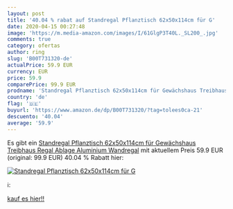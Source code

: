 ```yaml
---
layout: post
title: '40.04 % rabat auf Standregal Pflanztisch 62x50x114cm für G'
date: 2020-04-15 00:27:48
image: 'https://m.media-amazon.com/images/I/61GlgP3T40L._SL200_.jpg'
comments: true
category: ofertas
author: ring
slug: 'B00T731320-de'
actualPrice: 59.9 EUR
currency: EUR
price: 59.9
comparePrice: 99.9 EUR
prodname: 'Standregal Pflanztisch 62x50x114cm für Gewächshaus Treibhaus Regal Ablage Aluminium Wandregal'
country: 'de'
flag: '🇩🇪'
buyurl: 'https://www.amazon.de/dp/B00T731320/?tag=tolees0ca-21'
descuento: '40.04'
average: '59.9'
---
```


Es gibt ein [Standregal Pflanztisch 62x50x114cm für Gewächshaus Treibhaus Regal Ablage Aluminium Wandregal](https://www.amazon.de/dp/B00T731320/?tag=tolees0ca-21) mit aktuellem Preis 59.9 EUR (original: 99.9 EUR) 40.04 % Rabatt hier:

[![Standregal Pflanztisch 62x50x114cm für G](https://m.media-amazon.com/images/I/61GlgP3T40L._SL200_.jpg)](https://www.amazon.de/dp/B00T731320/?tag=tolees0ca-21)

ℹ️:


[kauf es hier!!](https://www.amazon.de/dp/B00T731320/?tag=tolees0ca-21)
